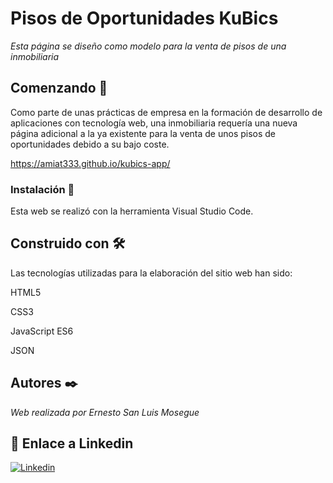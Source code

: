 # Pisos de Oportunidades KuBics

_Esta página se diseño como modelo para la venta de pisos de una inmobiliaria_

## Comenzando 🚀

Como parte de unas prácticas de empresa en la formación de desarrollo de aplicaciones con tecnología web, una inmobiliaria requería una nueva página adicional a la ya existente para la venta de unos pisos de oportunidades debido a su bajo coste.

https://amiat333.github.io/kubics-app/

### Instalación 🔧

Esta web se realizó con la herramienta Visual Studio Code.

## Construido con 🛠️

Las tecnologías utilizadas para la elaboración del sitio web han sido:

HTML5

CSS3

JavaScript ES6

JSON

## Autores ✒️

_Web realizada por Ernesto San Luis Mosegue_

## 👋 Enlace a Linkedin

[![Linkedin](https://img.shields.io/badge/LinkedIn-0077B5?style=for-the-badge&logo=linkedin&logoColor=white)](https://www.linkedin.com/in/ernesto-san-luis)
